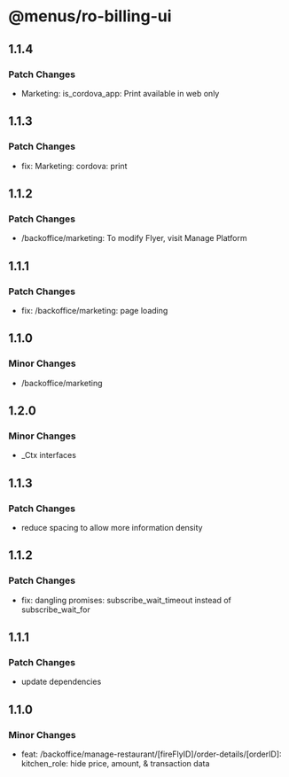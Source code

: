 # @menus/ro-billing-ui

## 1.1.4

### Patch Changes

- Marketing: is_cordova_app: Print available in web only

## 1.1.3

### Patch Changes

- fix: Marketing: cordova: print

## 1.1.2

### Patch Changes

- /backoffice/marketing: To modify Flyer, visit Manage Platform

## 1.1.1

### Patch Changes

- fix: /backoffice/marketing: page loading

## 1.1.0

### Minor Changes

- /backoffice/marketing

## 1.2.0

### Minor Changes

- \_Ctx interfaces

## 1.1.3

### Patch Changes

- reduce spacing to allow more information density

## 1.1.2

### Patch Changes

- fix: dangling promises: subscribe_wait_timeout instead of subscribe_wait_for

## 1.1.1

### Patch Changes

- update dependencies

## 1.1.0

### Minor Changes

- feat: /backoffice/manage-restaurant/[fireFlyID]/order-details/[orderID]: kitchen_role: hide price, amount, &
  transaction data
